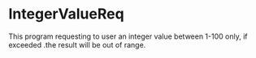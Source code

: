 # IntegerValueReq
This program requesting to user an integer value between 1-100 only, if exceeded .the result will be out of range.
